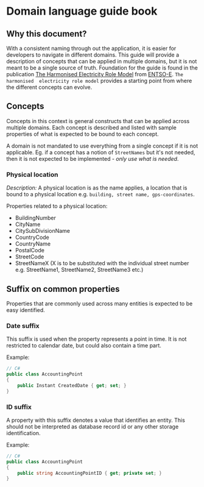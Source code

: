 # Domain language guide book

## Why this document?

With a consistent naming through out the application, it is easier for developers to navigate in different domains. This guide will provide a description of concepts that can be applied in multiple domains, but it is not meant to be a single source of truth. Foundation for the guide is found in the publication [The Harmonised Electricity Role Model](https://eepublicdownloads.entsoe.eu/clean-documents/EDI/Library/HRM/Harmonised_Role_Model_2020-01.pdf) from [ENTSO-E](https://www.entsoe.eu/). `The harmonised  electricity role model` provides a starting point from where the different concepts can evolve.

## Concepts

Concepts in this context is general constructs that can be applied across multiple domains. Each concept is described and listed with sample properties of what is expected to be bound to each concept.

A domain is not mandated to use everything from a single concept if it is not applicable. Eg. if a concept has a notion of `StreetNames` but it's not needed, then it is not expected to be implemented - *only use what is needed*.

### Physical location

*Description:* A physical location is as the name applies, a location that is bound to a physical location e.g. `building, street name, gps-coordinates`.

Properties related to a physical location:

- BuildingNumber
- CityName
- CitySubDivisionName
- CountryCode
- CountryName
- PostalCode
- StreetCode
- StreetNameX (X is to be substituted with the individual street number e.g. StreetName1, StreetName2, StreetName3 etc.)

## Suffix on common properties

Properties that are commonly used across many entities is expected to be easy identified.

### Date suffix

This suffix is used when the property represents a point in time. It is not restricted to calendar date, but could also contain a time part.

Example:

``` csharp
// C#
public class AccountingPoint 
{
    public Instant CreatedDate { get; set; }
}
```

### ID suffix

A property with this suffix denotes a value that identifies an entity. This should not be interpreted as database record id or any other storage identification.

Example:

``` csharp
// C#
public class AccountingPoint
{
    public string AccountingPointID { get; private set; }
}
```
